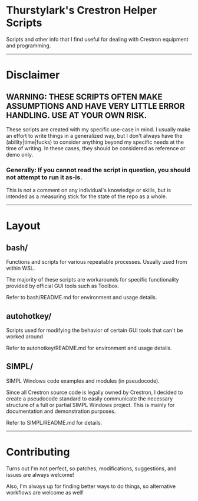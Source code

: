 # Thurstylark's Crestron Helper Scripts
Scripts and other info that I find useful for dealing with Crestron equipment and programming.

----

# Disclaimer
## WARNING: THESE SCRIPTS OFTEN MAKE ASSUMPTIONS AND HAVE VERY LITTLE ERROR HANDLING. USE AT YOUR OWN RISK.

These scripts are created with my specific use-case in mind. I usually make an effort to write things in a generalized way, but I don't always have the (ability|time|fucks) to consider anything beyond my specific needs at the time of writing. In these cases, they should be considered as reference or demo only.

### Generally: If you cannot read the script in question, you should not attempt to run it as-is.

This is not a comment on any individual's knowledge or skills, but is intended as a measuring stick for the state of the repo as a whole.

----

# Layout

## bash/
Functions and scripts for various repeatable processes. Usually used from within WSL. 

The majority of these scripts are workarounds for specific functionality provided by official GUI tools such as Toolbox.

Refer to bash/README.md for environment and usage details.

## autohotkey/
Scripts used for modifying the behavior of certain GUI tools that can't be worked around

Refer to autohotkey/README.md for environment and usage details.

## SIMPL/
SIMPL Windows code examples and modules (in pseudocode). 

Since all Crestron source code is legally owned by Crestron, I decided to create a pseudocode standard to easily communicate the necessary structure of a full or partial SIMPL Windows project. This is mainly for documentation and demonstration purposes.

Refer to SIMPL/README.md for details.

----

# Contributing
Turns out I'm not perfect, so patches, modifications, suggestions, and issues are always welcome!

Also, I'm always up for finding better ways to do things, so alternative workflows are welcome as well! 

